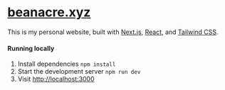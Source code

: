 # [beanacre.xyz](https://beanacre.xyz)

This is my personal website, built with [Next.js](https://nextjs.org/), [React](https://reactjs.org/), and [Tailwind CSS](https://tailwindcss.com/).

#### Running locally

1. Install dependencies `npm install`
2. Start the development server `npm run dev`
3. Visit [http://localhost:3000](http://localhost:3000)
